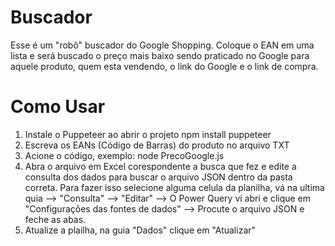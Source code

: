 # Buscador
Esse é um "robô" buscador do Google Shopping.
Coloque o EAN em uma lista e será buscado o preço mais baixo sendo praticado no Google para aquele produto, quem esta vendendo, o link do Google e o link de compra.

# Como Usar
1. Instale o Puppeteer ao abrir o projeto
    npm install puppeteer
2. Escreva os EANs (Código de Barras) do produto no arquivo TXT
3. Acione o código, exemplo: node PrecoGoogle.js
4. Abra o arquivo em Excel corespondente a busca que fez e edite a consulta dos dados para buscar o arquivo JSON dentro da pasta correta. Para fazer isso selecione alguma celula da planilha, vá na ultima quia --> "Consulta" --> "Editar" --> O Power Query vi abri e clique em "Configurações das fontes de dados" --> Procute o arquivo JSON e feche as abas.
5. Atualize a plailha, na guia "Dados" clique em "Atualizar"
